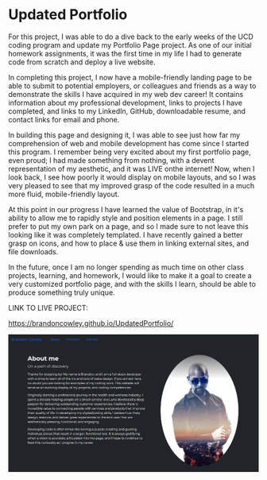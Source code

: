 # Updated Portfolio

For this project, I was able to do a dive back to the early weeks of the UCD coding program and update my Portfolio Page project. As one of our initial homework assignments, it was the first time in my life I had to generate code from scratch and deploy a live website. 

In completing this project, I now have a mobile-friendly landing page to be able to submit to potential employers, or colleagues and friends as a way to demonstrate the skills I have acquired in my web dev career!
It contains information about my professional development, links to projects I have completed, and links to my LinkedIn, GitHub, downloadable resume, and contact links for email and phone.

In building this page and designing it, I was able to see just how far my comprehension of web and mobile development has come since I started this program. I remember being very excited about my first portfolio page, even proud; I had made something from nothing, with a devent representation of my aesthetic, and it was LIVE onthe internet! Now, when I look back, I see how poorly it would display on mobile layouts, and so I was very pleased to see that my improved grasp of the code resulted in a much more fluid, mobile-friendly layout. 

At this point in our progress I have learned the value of Bootstrap, in it's ability to allow me to rapidly style and position elements in a page. I still prefer to put my own park on a page, and so I made sure to not leave this looking like it was completely templated. I have recently gained a better grasp on icons, and how to place & use them in linking external sites, and file downloads.

In the future, once I am no longer spending as much time on other class projects, learning, and homework, I would like to make it a goal to create a very customized portfolio page, and with the skills I learn, should be able to produce something truly unique.


LINK TO LIVE PROJECT:

https://brandoncowley.github.io/UpdatedPortfolio/

![Screenshot of the operational website.](./PortfolioScreenshot.png)


